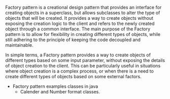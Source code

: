 
Factory pattern is a creational design pattern that provides an interface for creating objects in a superclass, but allows subclasses to alter the type of objects that will be created.
It provides a way to create objects without exposing the creation logic to the client and refers to the newly created object through a common interface. The main purpose of the Factory pattern is to allow for flexibility in creating different types of objects, while still adhering to the principle of keeping the code decoupled and maintainable.

In simple terms, a Factory pattern provides a way to create objects of different types based on some input parameter, without exposing the details of object creation to the client. This can be particularly useful in situations where object creation is a complex process, or when there is a need to create different types of objects based on some external factors.

- Factory pattern examples classes in java
  - Calender and Number format classes.